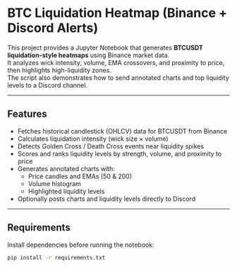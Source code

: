 # BTC Liquidation Heatmap (Binance + Discord Alerts)

This project provides a Jupyter Notebook that generates **BTCUSDT liquidation-style heatmaps** using Binance market data.  
It analyzes wick intensity, volume, EMA crossovers, and proximity to price, then highlights high-liquidity zones.  
The script also demonstrates how to send annotated charts and top liquidity levels to a Discord channel.

---

## Features
- Fetches historical candlestick (OHLCV) data for BTCUSDT from Binance  
- Calculates liquidation intensity (wick size × volume)  
- Detects Golden Cross / Death Cross events near liquidity spikes  
- Scores and ranks liquidity levels by strength, volume, and proximity to price  
- Generates annotated charts with:  
  - Price candles and EMAs (50 & 200)  
  - Volume histogram  
  - Highlighted liquidity levels  
- Optionally posts charts and liquidity levels directly to Discord

---

## Requirements
Install dependencies before running the notebook:  

```bash
pip install -r requirements.txt

